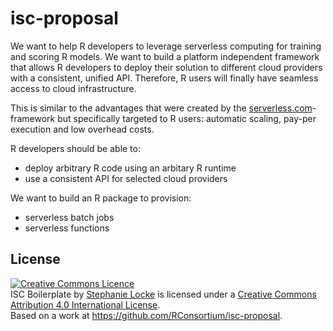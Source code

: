 # isc-proposal

We want to help R developers to leverage serverless computing for training and scoring R models. We want to build a platform independent framework that allows R developers to deploy their solution to different cloud providers with a consistent, unified API. Therefore, R users will finally have seamless access to cloud infrastructure.

This is similar to the advantages that were created by the [serverless.com](http://serverless.com/)-framework but specifically targeted to R users: automatic scaling, pay-per execution and low overhead costs. 

R developers should be able to:

- deploy arbitrary R code using an arbitary R runtime
- use a consistent API for selected cloud providers

We want to build an R package to provision:

- serverless batch jobs
- serverless functions

## License
<a rel="license" href="http://creativecommons.org/licenses/by/4.0/"><img alt="Creative Commons Licence" style="border-width:0" src="https://i.creativecommons.org/l/by/4.0/88x31.png" /></a><br /><span xmlns:dct="http://purl.org/dc/terms/" property="dct:title">ISC Boilerplate</span> by <a xmlns:cc="http://creativecommons.org/ns#" href="https://github.com/stephlocke" property="cc:attributionName" rel="cc:attributionURL">Stephanie Locke</a> is licensed under a <a rel="license" href="http://creativecommons.org/licenses/by/4.0/">Creative Commons Attribution 4.0 International License</a>.<br />Based on a work at <a xmlns:dct="http://purl.org/dc/terms/" href="https://github.com/RConsortium/isc-proposal" rel="dct:source">https://github.com/RConsortium/isc-proposal</a>.

